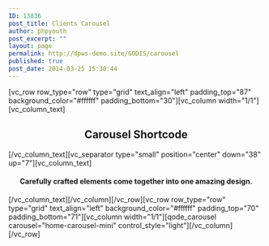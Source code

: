 ```yaml
---
ID: 13836
post_title: Clients Carousel
author: phpyouth
post_excerpt: ""
layout: page
permalink: http://dpws-demo.site/GODIS/carousel
published: true
post_date: 2014-03-25 15:30:44
---
```

[vc_row row_type="row" type="grid" text_align="left" padding_top="87" background_color="#ffffff" padding_bottom="30"][vc_column width="1/1"][vc_column_text]
<h2 style="text-align: center;">Carousel Shortcode</h2>
[/vc_column_text][vc_separator type="small" position="center" down="38" up="7"][vc_column_text]
<h4 style="text-align: center;">Carefully crafted elements come together into one amazing design.</h4>
[/vc_column_text][/vc_column][/vc_row][vc_row row_type="row" type="grid" text_align="left" background_color="#ffffff" padding_top="70" padding_bottom="71"][vc_column width="1/1"][qode_carousel carousel="home-carousel-mini" control_style="light"][/vc_column][/vc_row]